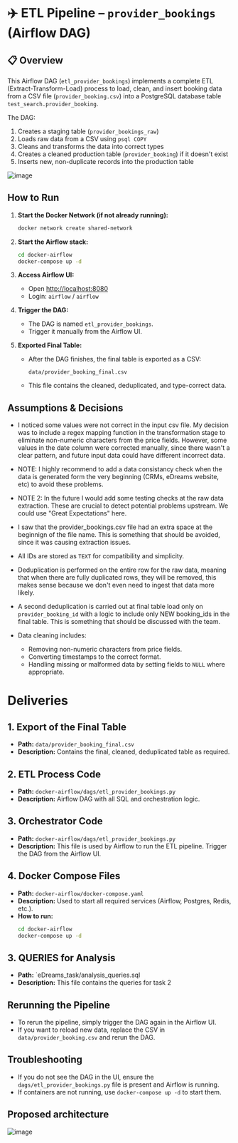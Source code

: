 # ✈️ ETL Pipeline – `provider_bookings` (Airflow DAG)

## 📋 Overview

This Airflow DAG (`etl_provider_bookings`) implements a complete ETL (Extract-Transform-Load) process to load, clean, and insert booking data from a CSV file (`provider_booking.csv`) into a PostgreSQL database table `test_search.provider_booking`.

The DAG:
1. Creates a staging table (`provider_bookings_raw`)
2. Loads raw data from a CSV using `psql COPY`
3. Cleans and transforms the data into correct types
4. Creates a cleaned production table (`provider_booking`) if it doesn't exist
5. Inserts new, non-duplicate records into the production table

![image](https://github.com/user-attachments/assets/dba4038b-c290-4403-a444-bbac8255df8e)


## How to Run

1. **Start the Docker Network (if not already running):**
   ```sh
   docker network create shared-network
   ```

2. **Start the Airflow stack:**
   ```sh
   cd docker-airflow
   docker-compose up -d
   ```

3. **Access Airflow UI:**
   - Open [http://localhost:8080](http://localhost:8080)
   - Login: `airflow` / `airflow`

4. **Trigger the DAG:**
   - The DAG is named `etl_provider_bookings`.
   - Trigger it manually from the Airflow UI.

5. **Exported Final Table:**
   - After the DAG finishes, the final table is exported as a CSV:
     ```
     data/provider_booking_final.csv
     ```
   - This file contains the cleaned, deduplicated, and type-correct data.

## Assumptions & Decisions
- I noticed some values were not correct in the input csv file. My decision was to include a regex mapping function in the transformation stage to eliminate non-numeric characters from the price fields.
However, some values in the date column were corrected manually, since there wasn't a clear pattern, and future input data could have different incorrect data.
- NOTE: I highly recommend to add a data consistancy check when the data is generated form the very beginning (CRMs, eDreams website, etc) to avoid these problems.
- NOTE 2: In the future I would add some testing checks at the raw data extraction. These are crucial to detect potential problems upstream. We could use "Great Expectations" here.
  
- I saw that the provider_bookings.csv file had an extra space at the beginnign of the file name. This is something that should be avoided, since it was causing extraction issues.
- All IDs are stored as `TEXT` for compatibility and simplicity.
- Deduplication is performed on the entire row for the raw data, meaning that when there are fully duplicated rows, they will be removed, this makes sense because we don't even need to ingest that data more likely.
- A second deduplication is carried out at final table load only on `provider_booking_id` with a logic to include only NEW booking_ids in the final table. This is something that should be discussed with the team.
- Data cleaning includes:
  - Removing non-numeric characters from price fields.
  - Converting timestamps to the correct format.
  - Handling missing or malformed data by setting fields to `NULL` where appropriate.
 
# Deliveries

## 1. Export of the Final Table
- **Path:** `data/provider_booking_final.csv`
- **Description:** Contains the final, cleaned, deduplicated table as required.

## 2. ETL Process Code
- **Path:** `docker-airflow/dags/etl_provider_bookings.py`
- **Description:** Airflow DAG with all SQL and orchestration logic.

## 3. Orchestrator Code
- **Path:** `docker-airflow/dags/etl_provider_bookings.py`
- **Description:** This file is used by Airflow to run the ETL pipeline. Trigger the DAG from the Airflow UI.

## 4. Docker Compose Files
- **Path:** `docker-airflow/docker-compose.yaml`
- **Description:** Used to start all required services (Airflow, Postgres, Redis, etc.).
- **How to run:**
  ```sh
  cd docker-airflow
  docker-compose up -d
  ```
## 3. QUERIES for Analysis 
- **Path:** `eDreams_task/analysis_queries.sql
- **Description:** This file contains the queries for task 2


## Rerunning the Pipeline

- To rerun the pipeline, simply trigger the DAG again in the Airflow UI.
- If you want to reload new data, replace the CSV in `data/provider_booking.csv` and rerun the DAG.

## Troubleshooting

- If you do not see the DAG in the UI, ensure the `dags/etl_provider_bookings.py` file is present and Airflow is running.
- If containers are not running, use `docker-compose up -d` to start them.

## Proposed architecture

![image](https://github.com/user-attachments/assets/c24bcd7e-47c7-48f5-9eaa-11adcb436032)
